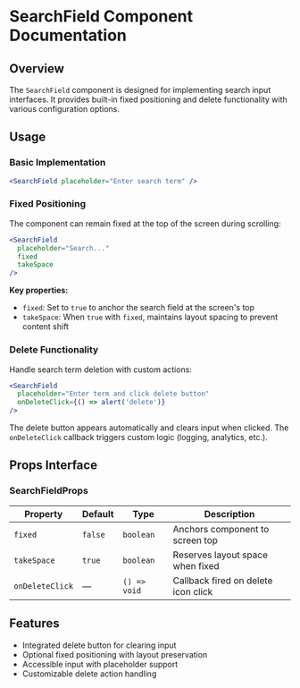# SearchField Component Documentation

## Overview

The `SearchField` component is designed for implementing search input interfaces. It provides built-in fixed positioning and delete functionality with various configuration options.

## Usage

### Basic Implementation

```jsx
<SearchField placeholder="Enter search term" />
```

### Fixed Positioning

The component can remain fixed at the top of the screen during scrolling:

```jsx
<SearchField
  placeholder="Search..."
  fixed
  takeSpace
/>
```

**Key properties:**
- `fixed`: Set to `true` to anchor the search field at the screen's top
- `takeSpace`: When `true` with `fixed`, maintains layout spacing to prevent content shift

### Delete Functionality

Handle search term deletion with custom actions:

```jsx
<SearchField
  placeholder="Enter term and click delete button"
  onDeleteClick={() => alert('delete')}
/>
```

The delete button appears automatically and clears input when clicked. The `onDeleteClick` callback triggers custom logic (logging, analytics, etc.).

## Props Interface

### SearchFieldProps

| Property | Default | Type | Description |
|----------|---------|------|-------------|
| `fixed` | `false` | `boolean` | Anchors component to screen top |
| `takeSpace` | `true` | `boolean` | Reserves layout space when fixed |
| `onDeleteClick` | — | `() => void` | Callback fired on delete icon click |

## Features

- Integrated delete button for clearing input
- Optional fixed positioning with layout preservation
- Accessible input with placeholder support
- Customizable delete action handling
